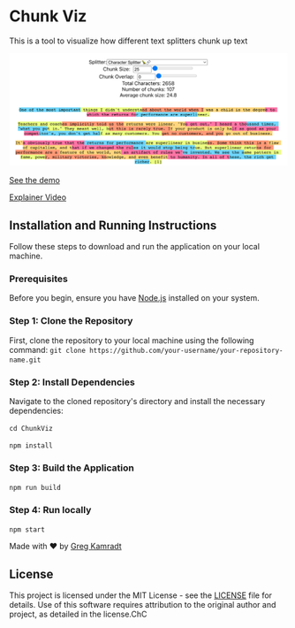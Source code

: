# Chunk Viz

This is a tool to visualize how different text splitters chunk up text

![ChunkViz Preview](public/ChunkVizPreview.png)


[See the demo](https://www.chunkviz.com/)

[Explainer Video](https://twitter.com/GregKamradt/status/1733208049513611339)

## Installation and Running Instructions

Follow these steps to download and run the application on your local machine.

### Prerequisites

Before you begin, ensure you have [Node.js](https://nodejs.org/) installed on your system.

### Step 1: Clone the Repository

First, clone the repository to your local machine using the following command:
`git clone https://github.com/your-username/your-repository-name.git`

### Step 2: Install Dependencies

Navigate to the cloned repository's directory and install the necessary dependencies:

`cd ChunkViz`

`npm install`


### Step 3: Build the Application

`npm run build`

### Step 4: Run locally

`npm start`


Made with ❤️ by [Greg Kamradt](https://twitter.com/GregKamradt)

## License

This project is licensed under the MIT License - see the [LICENSE](LICENSE.txt) file for details. Use of this software requires attribution to the original author and project, as detailed in the license.ChC